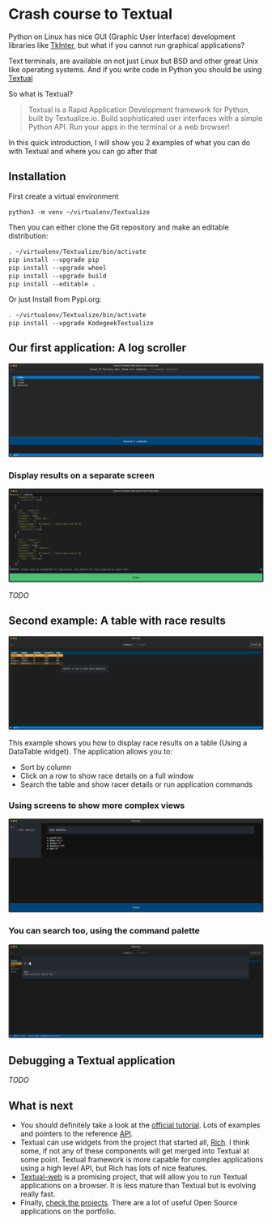 # Crash course to Textual

Python on Linux has nice GUI (Graphic User Interface) development libraries like [TkInter](https://docs.python.org/3/library/tkinter.html), but what if you cannot run graphical applications?

Text terminals, are available on not just Linux but BSD and other great Unix like operating systems. And if you write code in Python you should be using [Textual](https://textual.textualize.io/)

So what is Textual?

> Textual is a Rapid Application Development framework for Python, built by Textualize.io.
> Build sophisticated user interfaces with a simple Python API. Run your apps in the terminal or a web browser!

In this quick introduction, I will show you 2 examples of what you can do with Textual and where you can go after that

## Installation

First create a virtual environment

```shell
python3 -m venv ~/virtualenv/Textualize
```

Then you can either clone the Git repository and make an editable distribution:

```shell
. ~/virtualenv/Textualize/bin/activate
pip install --upgrade pip
pip install --upgrade wheel
pip install --upgrade build
pip install --editable .
```

Or just Install from Pypi.org:

```shell
. ~/virtualenv/Textualize/bin/activate
pip install --upgrade KodegeekTextualize
```

## Our first application: A log scroller

![Log scroller, select commands to run](output_of_multiple_well_known_unix_commands_2023-12-28T19_13_32_605621.svg)


### Display results on a separate screen

![The results of the command, pretty print](output_of_multiple_well_known_unix_commands_2023-12-28T19_13_40_503695.svg)

*TODO*

## Second example: A table with race results

![Racing summary table](summary_2023-12-28T19_05_20_213933.svg)

This example shows you how to display race results on a table (Using a DataTable widget). The application allows you to:

* Sort by column 
* Click on a row to show race details on a full window
* Search the table and show racer details or run application commands

### Using screens to show more complex views

![Runner details, using a markdown renderer](summary_2023-12-28T19_05_44_404837.svg)

### You can search too, using the command palette

![](summary_2023-12-28T19_05_55_822030.svg)

## Debugging a Textual application

*TODO*

## What is next

* You should definitely take a look at the [official tutorial](https://textual.textualize.io/tutorial/). Lots of examples and pointers to the reference [API](https://textual.textualize.io/api/).
* Textual can use widgets from the project that started all, [Rich](https://github.com/Textualize/rich). I think some, if not any of these components will get merged into Textual at some point. Textual framework is more capable for complex applications using a high level API, but Rich has lots of nice features.
* [Textual-web](https://github.com/Textualize/textual-web) is a promising project, that will allow you to run Textual applications on a browser. It is less mature than Textual but is evolving really fast.
* Finally, [check the projects](https://www.textualize.io/projects/). There are a lot of useful Open Source applications on the portfolio.